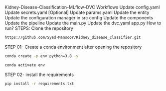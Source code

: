 Kidney-Disease-Classification-MLflow-DVC
Workflows
Update config.yaml
Update secrets.yaml [Optional]
Update params.yaml
Update the entity
Update the configuration manager in src config
Update the components
Update the pipeline
Update the main.py
Update the dvc.yaml
app.py
How to run?
STEPS:
Clone the repository

```bash
https://github.com/Syed-Mansoor/Kidney_disease_classifier.git
```

STEP 01- Create a conda environment after opening the repository
```bash
conda create -p env python=3.8 -y

conda activate env
```

STEP 02- install the requirements
```bash
pip install -r requirements.txt
```